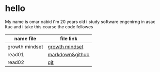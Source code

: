 # hello 

My name is omar oabid i'm 20 years old i study software engenirng in asac ltuc and i take this course the code fellowes 

name file | file link 
----------|----------
growth mindset | [growth mindset](https://omarobaid1.github.io/reading-notes/Growthmindset)
read01    | [markdown&github](https://omarobaid1.github.io/reading-notes/read01)
read02    | [git](https://omarobaid1.github.io/reading-notes/read02)

